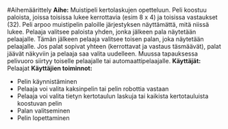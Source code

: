 #Aihemäärittely
**Aihe:**
Muistipeli kertolaskujen opetteluun. Peli koostuu paloista, joissa toisissa lukee kerrottavia (esim 8 x 4) ja toisissa vastaukset (32). Peli arpoo muistipelin paloille järjestyksen näyttämättä, mitä niissä lukee. Pelaaja valitsee paloista yhden, jonka jälkeen pala näytetään pelaajalle. Tämän jälkeen pelaaja valitsee toisen palan, joka näytetään pelaajalle. Jos palat sopivat yhteen (kerrottavat ja vastaus täsmäävät), palat jäävät näkyviin ja pelaaja saa valita uudelleen. Muussa tapauksessa pelivuoro siirtyy toiselle pelaajalle tai automaattipelaajalle.
**Käyttäjät:**
Pelaajat
**Käyttäjien toiminnot:**
- Pelin käynnistäminen
- Pelaaja voi valita kaksinpelin tai pelin robottia vastaan
- Pelaaja voi valita tietyn kertotaulun laskuja tai kaikista kertotauluista koostuvan pelin
- Palan valitseminen
- Pelin lopettaminen
